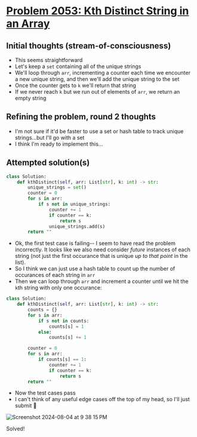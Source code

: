 # [Problem 2053: Kth Distinct String in an Array](https://leetcode.com/problems/kth-distinct-string-in-an-array/description/?envType=daily-question)

## Initial thoughts (stream-of-consciousness)
- This seems straightforward
- Let's keep a `set` containing all of the unique strings
- We'll loop through `arr`, incrementing a counter each time we encounter a new unique string, and then we'll add the unique string to the set
- Once the counter gets to `k` we'll return that string
- If we never reach `k` but we run out of elements of `arr`, we return an empty string

## Refining the problem, round 2 thoughts
- I'm not sure if it'd be faster to use a set or hash table to track unique strings...but I'll go with a set
- I think I'm ready to implement this...

## Attempted solution(s)
```python
class Solution:
    def kthDistinct(self, arr: List[str], k: int) -> str:
        unique_strings = set()
        counter = 0
        for s in arr:
            if s not in unique_strings:
                counter += 1
                if counter == k:
                    return s
                unique_strings.add(s)
        return ""
```
- Ok, the first test case is failing-- I seem to have read the problem incorrectly.  It looks like we also need consider *future* instances of each string (not just the first occurance that is unique *up to that point* in the list).
- So I think we can just use a hash table to count up the number of occurances of each string in `arr`
- Then we can loop through `arr` and increment a counter until we hit the `k`th string with only one occurance:


```python
class Solution:
    def kthDistinct(self, arr: List[str], k: int) -> str:
        counts = {}
        for s in arr:
            if s not in counts:
                counts[s] = 1
            else:
                counts[s] += 1

        counter = 0
        for s in arr:
            if counts[s] == 1:
                counter += 1
                if counter == k:
                    return s
        return ""
```
- Now the test cases pass
- I can't think of any useful edge cases off the top of my head, so I'll just submit 🙂

![Screenshot 2024-08-04 at 9 38 15 PM](https://github.com/user-attachments/assets/5f55ac90-7d67-4a04-8a3f-2cd16b52a3b1)

Solved!
